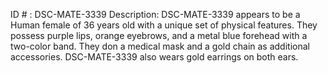 ID # : DSC-MATE-3339
Description: DSC-MATE-3339 appears to be a Human female of 36 years old with a unique set of physical features. They possess purple lips, orange eyebrows, and a metal blue forehead with a two-color band. They don a medical mask and a gold chain as additional accessories. DSC-MATE-3339 also wears gold earrings on both ears.